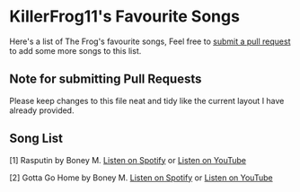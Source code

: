 # KillerFrog11's Favourite Songs
Here's a list of The Frog's favourite songs, Feel free to [submit a pull request](https://github.com/EliteNover/Frog-Songs/pulls) to add some more songs to this list.

## Note for submitting Pull Requests
Please keep changes to this file neat and tidy like the current layout I have already provided.

## Song List
[1] Rasputin by Boney M. [Listen on Spotify](https://open.spotify.com/track/5lWSa1rmuSL6OBPOnkAqoa?si=af660958842a4096) or [Listen on YouTube](https://www.youtube.com/watch?v=dzp7h3_PwsU)

[2] Gotta Go Home by Boney M. [Listen on Spotify](https://open.spotify.com/track/4MvGHDenL4t9JW1RHB4rK2?si=094dbad95f3c4601) or [Listen on YouTube](https://www.youtube.com/watch?v=Xg2oJeAPO5Y)
